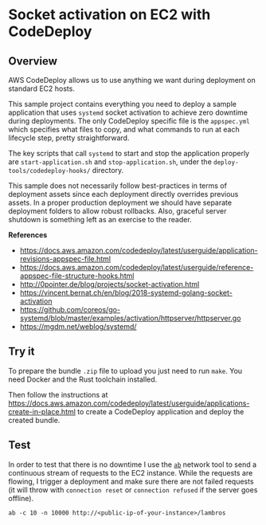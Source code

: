 # Socket activation on EC2 with CodeDeploy

## Overview

AWS CodeDeploy allows us to use anything we want during deployment on standard EC2 hosts.

This sample project contains everything you need to deploy a sample application that uses `systemd` socket activation to achieve zero downtime during deployments. The only CodeDeploy specific file is the `appspec.yml` which specifies what files to copy, and what commands to run at each lifecycle step, pretty straightforward.

The key scripts that call `systemd` to start and stop the application properly are `start-application.sh` and `stop-application.sh`, under the `deploy-tools/codedeploy-hooks/` directory.

This sample does not necessarily follow best-practices in terms of deployment assets since each deployment directly overrides previous assets.
In a proper production deployment we should have separate deployment folders to allow robust rollbacks. Also, graceful server shutdown is something left as an exercise to the reader.

**References**
- https://docs.aws.amazon.com/codedeploy/latest/userguide/application-revisions-appspec-file.html
- https://docs.aws.amazon.com/codedeploy/latest/userguide/reference-appspec-file-structure-hooks.html
- http://0pointer.de/blog/projects/socket-activation.html
- https://vincent.bernat.ch/en/blog/2018-systemd-golang-socket-activation
- https://github.com/coreos/go-systemd/blob/master/examples/activation/httpserver/httpserver.go
- https://mgdm.net/weblog/systemd/

## Try it

To prepare the bundle `.zip` file to upload you just need to run `make`. You need Docker and the Rust toolchain installed.

Then follow the instructions at https://docs.aws.amazon.com/codedeploy/latest/userguide/applications-create-in-place.html to create a CodeDeploy application and deploy the created bundle.

## Test

In order to test that there is no downtime I use the [`ab`](https://httpd.apache.org/docs/2.4/programs/ab.html) network tool to send a continuous stream of requests to the EC2 instance. While the requests are flowing, I trigger a deployment and make sure there are not failed requests (it will throw with `connection reset` or `connection refused` if the server goes offline).

```
ab -c 10 -n 10000 http://<public-ip-of-your-instance>/lambros
```
